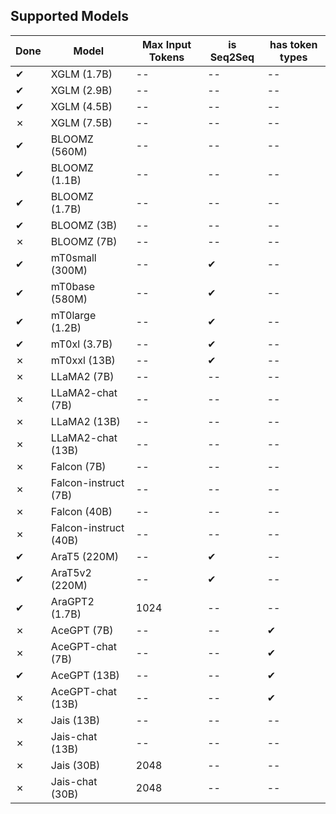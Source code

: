 ## Supported Models
| Done | Model | Max Input Tokens | is Seq2Seq | has token types
| -- | -- | -- | -- | -- |
| ✔ | XGLM (1.7B) | -- | -- | -- |
| ✔ | XGLM (2.9B) | -- | -- | -- |
| ✔ | XGLM (4.5B) | -- | -- | -- |
| ✗ | XGLM (7.5B) | -- | -- | -- |
| ✔ | BLOOMZ (560M) | -- | -- | -- |
| ✔ | BLOOMZ (1.1B) | -- | -- | -- |
| ✔ | BLOOMZ (1.7B) | -- | -- | -- |
| ✔ | BLOOMZ (3B) | -- | -- | -- |
| ✗ | BLOOMZ (7B) | -- | -- | -- |
| ✔ | mT0small (300M) | -- | ✔ | -- |
| ✔ | mT0base (580M) | -- | ✔ | -- | 
| ✔ | mT0large (1.2B) | -- | ✔ | -- |
| ✔ | mT0xl (3.7B) | -- | ✔ | -- |
| ✗ | mT0xxl (13B) | -- | ✔ | -- |
| ✗ | LLaMA2 (7B) | -- | -- | -- | 
| ✗ | LLaMA2-chat (7B) | -- | -- | -- |
| ✗ | LLaMA2 (13B) | -- | -- | -- |
| ✗ | LLaMA2-chat (13B) | -- | -- | -- |
| ✗ | Falcon (7B) | -- | -- | -- |
| ✗ | Falcon-instruct (7B) |  -- | -- | -- |
| ✗ | Falcon (40B) | -- | -- | -- |
| ✗ | Falcon-instruct (40B) | -- | -- | -- |
| ✔ | AraT5 (220M) | -- | ✔ | -- |
| ✔ | AraT5v2 (220M) | -- | ✔ | -- |
| ✔ | AraGPT2 (1.7B) | 1024 | -- | -- |
| ✗ | AceGPT (7B) | -- | -- | ✔ | 
| ✗ | AceGPT-chat (7B) | -- | -- | ✔ |
| ✔ | AceGPT (13B) | -- | -- | ✔ |
| ✗ | AceGPT-chat (13B) | -- | -- | ✔ |
| ✗ | Jais (13B) | -- | -- | -- |
| ✗ | Jais-chat (13B) | -- | -- | -- | 
| ✗ | Jais (30B) | 2048 | -- | -- |
| ✗ | Jais-chat (30B) | 2048 | -- | -- |





